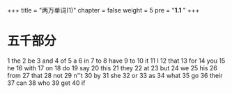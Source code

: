 +++
title = "两万单词(1)"
chapter = false
weight = 5
pre = "<b>1.1 </b>"
+++


# 五千部分

1 the
2 be
3 and
4 of
5 a
6 in
7 to
8 have
9 to
10 it
11 I
12 that
13 for
14 you
15 he
16 with
17 on
18 do
19 say
20 this
21 they
22 at
23 but
24 we
25 his
26 from
27 that
28 not
29 n''t
30 by
31 she
32 or
33 as
34 what
35 go
36 their
37 can
38 who
39 get
40 if
